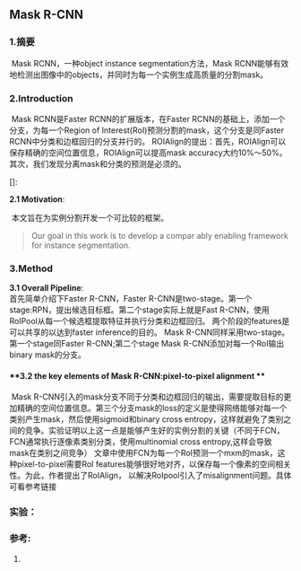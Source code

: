## Mask R-CNN

### 1.摘要

​	Mask RCNN，一种object instance segmentation方法，Mask RCNN能够有效地检测出图像中的objects，并同时为每一个实例生成高质量的分割mask。

### 2.Introduction  

​	Mask RCNN是Faster RCNN的扩展版本，在Faster RCNN的基础上，添加一个分支，为每一个Region of Interest(RoI)预测分割的mask，这个分支是同Faster RCNN中分类和边框回归的分支并行的。
​	ROIAlign的提出：首先，ROIAlign可以保存精确的空间位置信息，ROIAlign可以提高mask accuracy大约10%～50%。其次，我们发现分离mask和分类的预测是必须的。

[]: 

**2.1 Motivation**:  

​	本文旨在为实例分割开发一个可比较的框架。

> Our goal in this work is to develop a compar ably enabling framework for instance segmentation.

### 3.Method  

**3.1 Overall Pipeline**:  
	首先简单介绍下Faster R-CNN，Faster R-CNN是two-stage。第一个stage:RPN，提出候选目标框。第二个stage实际上就是Fast R-CNN，使用RoIPool从每一个候选框提取特征并执行分类和边框回归。 两个阶段的features是可以共享的以达到faster inference的目的。
	Mask R-CNN同样采用two-stage。第一个stage同Faster R-CNN;第二个stage Mask R-CNN添加对每一个RoI输出binary mask的分支。

#### **3.2 the key elements of Mask R-CNN:pixel-to-pixel alignment **

​		Mask R-CNN引入的mask分支不同于分类和边框回归的输出，需要提取目标的更加精确的空间位置信息。第三个分支mask的loss的定义是使得网络能够对每一个类别产生mask，然后使用sigmoid和binary cross entropy，这样就避免了类别之间的竞争。实验证明以上这一点是能够产生好的实例分割的关键（不同于FCN，FCN通常执行逐像素类别分类，使用multinomial cross entropy,这样会导致mask在类别之间竞争）
​		文章中使用FCN为每一个RoI预测一个mxm的mask，这种pixel-to-pixel需要RoI features能够很好地对齐，以保存每一个像素的空间相关性。为此，作者提出了RoIAlign， 以解决RoIpool引入了misalignment问题。具体可看参考链接

### 实验：  

### 参考:

1.

[详解 ROI Align 的基本原理和实现细节]: http://blog.leanote.com/post/afanti.deng@gmail.com/b5f4f526490b




